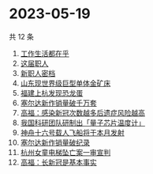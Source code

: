 # 2023-05-19

共 12 条

<!-- BEGIN -->
<!-- 最后更新时间 Fri May 19 2023 23:10:52 GMT+0800 (China Standard Time) -->

1. [工作生活都在乎](https://www.zhihu.com/search?q=工作生活都在乎)
1. [这届职人](https://www.zhihu.com/search?q=这届职人)
1. [新职人密档](https://www.zhihu.com/search?q=新职人密档)
1. [山东现世界级巨型单体金矿床](https://www.zhihu.com/search?q=山东现世界级巨型单体金矿床)
1. [福建上杭发现恐龙蛋](https://www.zhihu.com/search?q=福建上杭发现恐龙蛋)
1. [塞尔达新作销量破千万套](https://www.zhihu.com/search?q=塞尔达新作销量破千万套)
1. [高福：感染新冠次数越多后遗症风险越高](https://www.zhihu.com/search?q=高福：感染新冠次数越多后遗症风险越高)
1. [我国科研团队研制出「量子芯片温度计」](https://www.zhihu.com/search?q=我国科研团队研制出「量子芯片温度计」)
1. [神舟十六号载人飞船将于本月发射](https://www.zhihu.com/search?q=神舟十六号载人飞船将于本月发射)
1. [塞尔达新作销量破纪录](https://www.zhihu.com/search?q=塞尔达新作销量破纪录)
1. [杭州女童电梯坠亡案一审宣判](https://www.zhihu.com/search?q=杭州女童电梯坠亡案一审宣判)
1. [高福：长新冠是基本事实](https://www.zhihu.com/search?q=高福：长新冠是基本事实)

<!-- END -->
